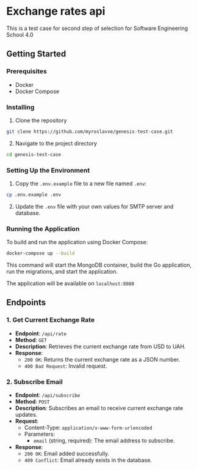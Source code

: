 # Exchange rates api
This is a test case for second step of selection for Software Engineering School 4.0

## Getting Started

### Prerequisites

- Docker
- Docker Compose

### Installing

1. Clone the repository
```sh
git clone https://github.com/myroslavve/genesis-test-case.git
```
2. Navigate to the project directory
```sh
cd genesis-test-case
```

### Setting Up the Environment

1. Copy the `.env.example` file to a new file named `.env`:
```sh
cp .env.example .env
```
2. Update the `.env` file with your own values for SMTP server and database.

### Running the Application

To build and run the application using Docker Compose:

```sh
docker-compose up --build
```

This command will start the MongoDB container, build the Go application, run the migrations, and start the application.

The application will be available on `localhost:8080`

## Endpoints

### 1. Get Current Exchange Rate

- **Endpoint**: `/api/rate`
- **Method**: `GET`
- **Description**: Retrieves the current exchange rate from USD to UAH.
- **Response**:
  - `200 OK`: Returns the current exchange rate as a JSON number.
  - `400 Bad Request`: Invalid request.

### 2. Subscribe Email

- **Endpoint**: `/api/subscribe`
- **Method**: `POST`
- **Description**: Subscribes an email to receive current exchange rate updates.
- **Request**:
  - Content-Type: `application/x-www-form-urlencoded`
  - Parameters:
    - `email` (string, required): The email address to subscribe.
- **Response**:
  - `200 OK`: Email added successfully.
  - `409 Conflict`: Email already exists in the database.
